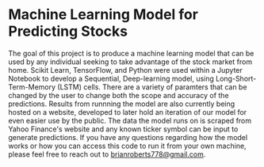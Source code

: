 # Machine Learning Model for Predicting Stocks

The goal of this project is to produce a machine learning model that can be used by any individual seeking to take advantage of the stock market from home. Scikit Learn, TensorFlow, and Python were used within a Jupyter Notebook to develop a Sequential, Deep-learning model, using Long-Short-Term-Memory (LSTM) cells. There are a variety of paramters that can be changed by the user to change both the scope and accuracy of the predictions. Results from runnning the model are also currently being hosted on a website, developed to later hold an iteration of our model for even easier use by the public. The data the model runs on is scraped from Yahoo Finance's website and any known ticker symbol can be input to generate predictions. If you have any questions regarding how the model works or how you can access this code to run it from your own machine, please feel free to reach out to brianroberts778@gmail.com. 
